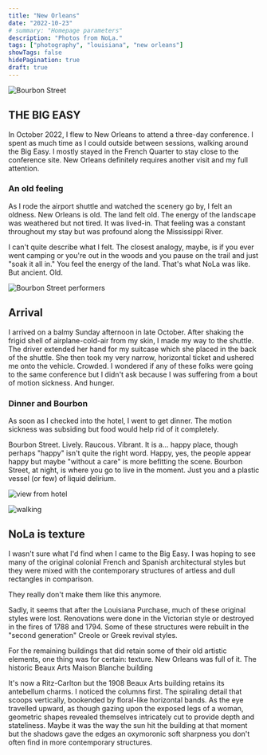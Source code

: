 ```yaml
---
title: "New Orleans"
date: "2022-10-23"
# summary: "Homepage parameters"
description: "Photos from NoLa."
tags: ["photography", "louisiana", "new orleans"]
showTags: false
hidePagination: true
draft: true
---
```

![Bourbon Street](https://photos.smugmug.com/photos/i-Zr7w3nt/0/Kg36gXWbN33d3KtvsMm9q5X4z84HWK2tCNJc46tKh/L/i-Zr7w3nt-L.png)

## THE BIG EASY

In October 2022, I flew to New Orleans to attend a three-day conference. I spent as much time as I could outside between sessions, walking around the Big Easy. I mostly stayed in the French Quarter to stay close to the conference site. New Orleans definitely requires another visit and my full attention.


### An old feeling

As I rode the airport shuttle and watched the scenery go by, I felt an oldness. New Orleans is old. The land felt old. The energy of the landscape was weathered but not tired. It was lived-in. That feeling was a constant throughout my stay but was profound along the Mississippi River.

I can't quite describe what I felt. The closest analogy, maybe, is if you ever went camping or you're out in the woods and you pause on the trail and just "soak it all in." You feel the energy of the land. That's what NoLa was like. But ancient. Old.

![Bourbon Street performers](https://photos.smugmug.com/photos/i-XVPwgv5/0/KrGGQxZ9PSrPCZzgWDnV664xqKQwP7Wz9FGk7JFMn/L/i-XVPwgv5-L.png)

## Arrival

I arrived on a balmy Sunday afternoon in late October. After shaking the frigid shell of airplane-cold-air from my skin, I made my way to the shuttle. The driver extended her hand for my suitcase which she placed in the back of the shuttle. She then took my very narrow, horizontal ticket and ushered me onto the vehicle. Crowded. I wondered if any of these folks were going to the same conference but I didn't ask because I was suffering from a bout of motion sickness. And hunger.

### Dinner and Bourbon

As soon as I checked into the hotel, I went to get dinner. The motion sickness was subsiding but food would help rid of it completely.

Bourbon Street. Lively. Raucous. Vibrant. It is a... happy place, though perhaps "happy" isn't quite the right word. Happy, yes, the people appear happy but maybe "without a care" is more befitting the scene. Bourbon Street, at night, is where you go to live in the moment. Just you and a plastic vessel (or few) of liquid delirium.

![view from hotel](https://photos.smugmug.com/photos/i-nDQDg3Z/0/L6ndCs9465pqqcF4vxTVr9msRtWs53qNdmnstfH4f/L/i-nDQDg3Z-L.png)

![walking](https://photos.smugmug.com/photos/i-CFgf3mV/0/LKmDTmZJdt4wXHfxqvjMFCZGbZgrW7MNFfxXkNWG9/L/i-CFgf3mV-L.png)

## NoLa is texture

I wasn't sure what I'd find when I came to the Big Easy. I was hoping to see many of the original colonial French and Spanish architectural styles but they were mixed with the contemporary structures of artless and dull rectangles in comparison.

They really don't make them like this anymore.

Sadly, it seems that after the Louisiana Purchase, much of these original styles were lost. Renovations were done in the Victorian style or destroyed in the fires of 1788 and 1794. Some of these structures were rebuilt in the "second generation" Creole or Greek revival styles.

For the remaining buildings that did retain some of their old artistic elements, one thing was for certain: texture. New Orleans was full of it.
The historic Beaux Arts Maison Blanche building

It's now a Ritz-Carlton but the 1908 Beaux Arts building retains its antebellum charms. I noticed the columns first. The spiraling detail that scoops vertically, bookended by floral-like horizontal bands. As the eye travelled upward, as though gazing upon the exposed legs of a woman, geometric shapes revealed themselves intricately cut to provide depth and stateliness. Maybe it was the way the sun hit the building at that moment but the shadows gave the edges an oxymoronic soft sharpness you don't often find in more contemporary structures.